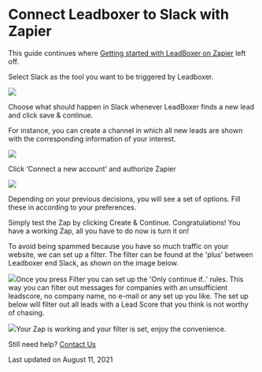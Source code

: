 # Connect Leadboxer to Slack with Zapier

This guide continues where  [Getting started with LeadBoxer on Zapier](./) left off.

Select Slack as the tool you want to be triggered by Leadboxer.

![](https://lh6.googleusercontent.com/inMHp_z23L_LvjFampUdx103YwdNKMb2WzASaxUXA1ed3Yh4-DIMAu3-IU0kpnxnYyNAezBHOrchSFEtzg1NEMGiQgMKtGMeP-Gkqdsynwwcss6jgrirWcmJie_v7LL4U11vM3aV)

Choose what should happen in Slack whenever LeadBoxer finds a new lead and click save & continue.

For instance, you can create a channel in which all new leads are shown with the  corresponding information of your interest.

![](https://lh3.googleusercontent.com/QcRJydIij3h72Wl80Ddprf0ceJyJdW4qoMAQObm6ubIZbJna1niMVX285w7-JEf8mlLWKEh3eMjz7FB8BlSQTPRCaSSVjvmO-7tr7aYQCMH28reQqYQsqc1zR8DcEbT9GosjxLr4)

Click ‘Connect a new account’ and authorize Zapier

![](https://lh3.googleusercontent.com/f2WygAwKzLvgEOUwvalqcJ8ockcnwxHi5A8MRp8f4WYBHXr2XYNb-O6_q7ALv6RxBIIoIbiAOmwpuS2knnuHoPXKCzahOm1-0NhDn12q68RmNMqQuC1GXkl1MKSVYXt7xihNLHnL)

Depending on your previous decisions, you will see a set of options. Fill these in according to your preferences.

Simply test the Zap by clicking Create & Continue. Congratulations! You have a working Zap, all you have to do now is turn it on!

To avoid being spammed because you have so much traffic on your website, we can set up a filter. The filter can be found at the 'plus' between Leadboxer end Slack, as shown on the image below.

![](https://d33v4339jhl8k0.cloudfront.net/docs/assets/565e1cb7c697915b26a5c214/images/57ac5d5590336059d4ede942/file-Rsx8SYM3op.png)Once you press Filter you can set up the 'Only continue if..' rules. This way you can filter out messages for companies with an unsufficient leadscore, no company name, no e-mail or any set up you like. The set up below will filter out all leads with a Lead Score that you think is not worthy of chasing.

![](https://d33v4339jhl8k0.cloudfront.net/docs/assets/565e1cb7c697915b26a5c214/images/57ac5ebf90336059d4ede951/file-Z6TrUHdP9r.png)Your Zap is working and your filter is set, enjoy the convenience.

Still need help? [Contact Us](broken-reference)&#x20;

Last updated on August 11, 2021

